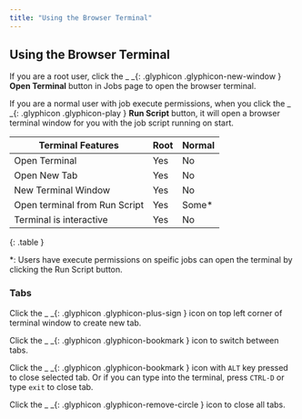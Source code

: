 ```yaml
---
title: "Using the Browser Terminal"
---
```

## Using the Browser Terminal

If you are a root user, click the _ _{: .glyphicon .glyphicon-new-window }
**Open Terminal** button in Jobs page to open the browser terminal.

If you are a normal user with job execute permissions, when you click the
_ _{: .glyphicon .glyphicon-play } **Run Script** button, it will open a
browser terminal window for you with the job script running on start.

| Terminal Features             | Root      |  Normal |
| ----------------------------- | --------- | ------- |
| Open Terminal                 | Yes       | No      |
| Open New Tab                  | Yes       | No      |
| New Terminal Window           | Yes       | No      |
| Open terminal from Run Script | Yes       | Some*   |
| Terminal is interactive       | Yes       | No      |
{: .table }

*: Users have execute permissions on speific jobs can open the terminal by clicking the Run Script button.

### Tabs

Click the _ _{: .glyphicon .glyphicon-plus-sign } icon on top left corner of terminal window to create new tab.

Click the _ _{: .glyphicon .glyphicon-bookmark } icon to switch between tabs.

Click the _ _{: .glyphicon .glyphicon-bookmark } icon with ``ALT`` key pressed to close selected tab. Or if you can type into the terminal, press ``CTRL-D`` or type ``exit`` to close tab.

Click the _ _{: .glyphicon .glyphicon-remove-circle } icon to close all tabs.
